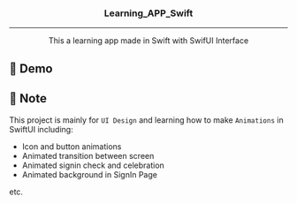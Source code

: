 <h3 align="center">Learning_APP_Swift</h3>

---

<p align="center"> This a learning app made in Swift with SwifUI Interface
    <br> 
</p>

## 🧐 Demo


## 🏁 Note 
This project is mainly for `UI Design` and  learning how to make `Animations` in SwiftUI including:
- Icon and button animations
- Animated transition between screen
- Animated signin check and celebration
- Animated background in SignIn Page 

etc.